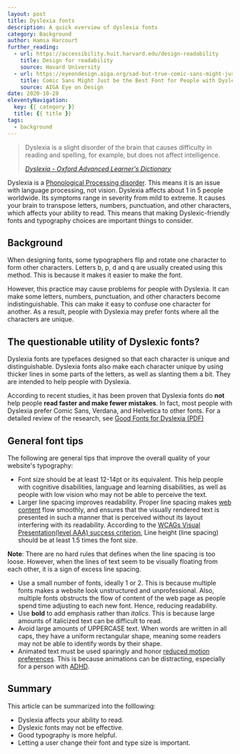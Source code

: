```yaml
---
layout: post
title: Dyslexia fonts
description: A quick overview of dyslexia fonts
category: Background
author: Hamsa Harcourt
further_reading:
  - url: https://accessibility.huit.harvard.edu/design-readability
    title: Design for readability
    source: Havard University
  - url: https://eyeondesign.aiga.org/sad-but-true-comic-sans-might-just-be-the-best-font-for-dyslexics/
    title: Comic Sans Might Just be the Best Font for People with Dyslexia
    source: AIGA Eye on Design
date: 2020-10-28
eleventyNavigation:
  key: {{ category }}
  title: {{ title }}
tags:
  - background
---
```


<blockquote>
  <p>
    Dyslexia is a slight disorder of the brain that causes difficulty in reading and spelling, for example, but does not affect intelligence.
  </p>
    <footer>
    <cite><a href="https://www.oxfordlearnersdictionaries.com/definition/english/dyslexia?q=dyslexia">Dyslexia - Oxford Advanced Learner's Dictionary</a></cite>
	</footer>
</blockquote>

Dyslexia is a [Phonological Processing disorder](https://www.nicklauschildrens.org/conditions/phonological-process-disorders). This means it is an issue with language processing, not vision. Dyslexia affects about 1 in 5 people worldwide. Its symptoms range in severity from mild to extreme. It causes your brain to transpose letters, numbers, punctuation, and other characters, which affects your ability to read. This means that making Dyslexic-friendly fonts and typography choices are important things to consider.


## Background

When designing fonts, some typographers flip and rotate one character to form other characters. Letters b, p, d and q are usually created using this method. This is because it makes it easier to make the font. 

However, this practice may cause problems for people with Dyslexia. It can make some letters, numbers, punctuation, and other characters become indistinguishable. This can make it easy to confuse one character for another. As a result, people with Dyslexia may prefer fonts where all the characters are unique. 


## The questionable utility of Dyslexic fonts?

Dyslexia fonts are typefaces designed so that each character is unique and distinguishable. Dyslexia fonts also make each character unique by using thicker lines in some parts of the letters, as well as slanting them a bit. They are intended to help people with Dyslexia.

According to recent studies, it has been proven that Dyslexia fonts do **not** help people **read faster and make fewer mistakes**. In fact, most people with Dyslexia prefer Comic Sans, Verdana, and Helvetica to other fonts. For a detailed  review of the research, see [Good Fonts for Dyslexia (PDF)](http://dyslexiahelp.umich.edu/sites/default/files/good_fonts_for_dyslexia_study.pdf)


## General font tips

The following are general tips that improve the overall quality of your website's typography:

- Font size should be at least 12-14pt or its equivalent. This help people with cognitive disabilities, language and learning disabilities, as well as people with low vision who may not be able to perceive the text.  
- Larger line spacing improves readability. Proper line spacing makes [web content](https://en.wikipedia.org/wiki/Web_content) flow smoothly, and ensures that the visually rendered text is presented in such a manner that is perceived without its layout interfering with its readability. According to the [WCAGs Visual Presentation(level AAA) success criterion](https://www.w3.org/TR/UNDERSTANDING-WCAG20/visual-audio-contrast-visual-presentation.html), Line height (line spacing) should be at least 1.5 times the font size. 

**Note**: There are no hard rules that defines when the line spacing is too loose. However, when the lines of text seem to be visually floating from each other, it is a sign of excess line spacing.

- Use a small number of fonts, ideally 1 or 2. This is because multiple fonts makes a website look unstructured and unprofessional. Also, multiple fonts obstructs the flow of content of the web page as people spend time adjusting to each new font. Hence, reducing readability. 
- Use **bold** to add emphasis rather than *italics*. This is because large amounts of italicized text can be difficult to read. 
- Avoid large amounts of UPPERCASE text. When words are written in all caps, they have a uniform rectangular shape, meaning some readers may not be able to identify words by their shape.
- Animated text must be used sparingly and honor [reduced motion preferences](https://developer.mozilla.org/en-US/docs/Web/CSS/@media/prefers-reduced-motion). This is because animations can be distracting, especially for a person with [ADHD](https://www.cdc.gov/ncbddd/adhd/facts.html).


## Summary

This article can be summarized into the folllowing:

- Dyslexia affects your ability to read.
- Dyslexic fonts may not be effective.
- Good typography is more helpful.
- Letting a user change their font and type size is important.

